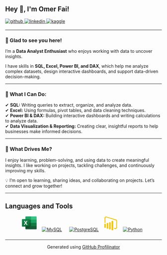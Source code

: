 ## Hey 👋, I'm Omer Fai!  

<a href="https://github.com/DataWithOmer" target="_blank">
<img src="https://img.shields.io/badge/github-%2324292e.svg?&style=for-the-badge&logo=github&logoColor=white" alt="github" style="margin-bottom: 5px;" />
</a>
<a href="https://www.linkedin.com/in/omer-faisal-3853a02b4/" target="_blank">
<img src="https://img.shields.io/badge/linkedin-%231E77B5.svg?&style=for-the-badge&logo=linkedin&logoColor=white" alt="linkedin" style="margin-bottom: 5px;" />
</a>
<a href="https://www.kaggle.com/omerfaisal" target="_blank">
<img src="https://img.shields.io/badge/kaggle-%2344BAE8.svg?&style=for-the-badge&logo=kaggle&logoColor=white" alt="kaggle" style="margin-bottom: 5px;" />
</a> 

---

### 👋 Glad to see you here!  
I’m a **Data Analyst Enthusiast** who enjoys working with data to uncover insights.  

I have skills in **SQL, Excel, Power BI, and DAX**, which help me analyze complex datasets, design interactive dashboards, and support data-driven decision-making.  

---

### 🔹 What I Can Do:  
✔ **SQL:** Writing queries to extract, organize, and analyze data.  
✔ **Excel:** Using formulas, pivot tables, and data cleaning techniques.  
✔ **Power BI & DAX:** Building interactive dashboards and writing calculations to analyze data.  
✔ **Data Visualization & Reporting:** Creating clear, insightful reports to help businesses make informed decisions.  

---

### 🚀 What Drives Me?  
I enjoy learning, problem-solving, and using data to create meaningful insights. I like working on projects, tackling challenges, and continuously improving my skills.  

💡 I’m open to learning, sharing ideas, and collaborating on projects. Let’s connect and grow together!  

---

## Languages and Tools  
<div align="center">
<img src="image-removebg-preview.png" alt="Excel" height="50"/>  
<a href="https://www.mysql.com/" target="_blank"><img style="margin: 10px" src="https://profilinator.rishav.dev/skills-assets/mysql-original-wordmark.svg" alt="MySQL" height="50" /></a>  
<a href="https://www.postgresql.org/" target="_blank"><img style="margin: 10px" src="https://profilinator.rishav.dev/skills-assets/postgresql-original-wordmark.svg" alt="PostgreSQL" height="50" /></a>  
<img src="image-removebg-preview-1.png" alt="Power BI" height="50"/> 
<a href="https://www.python.org/" target="_blank"><img style="margin: 10px" src="https://profilinator.rishav.dev/skills-assets/python-original.svg" alt="Python" height="50" /></a>   
</div>  

---
<div align="center">Generated using <a href="https://profilinator.rishav.dev/" target="_blank">GitHub Profilinator</a></div>
